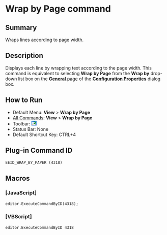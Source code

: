 # Wrap by Page command

## Summary

Wraps lines according to page width.

## Description

Displays each line by wrapping text according to the page width. This command is equivalent to
selecting **Wrap by Page** from the
**Wrap by** drop-down list box
on the [**General** page](../../dlg/properties/general/index)
of the **[Configuration Properties](../../dlg/properties/index)** dialog box.

## How to Run

- Default Menu: **View** \> **Wrap by Page**
- [All Commands](../tools/all_commands): **View** >
**Wrap by Page**
- Toolbar: ![](../../images/wrapbypage.png)
- Status Bar: None
- Default Shortcut Key: CTRL+4

## Plug-in Command ID

```
EEID_WRAP_BY_PAPER (4318)
```

## Macros

### \[JavaScript\]

```
editor.ExecuteCommandByID(4318);
```

### \[VBScript\]

```
editor.ExecuteCommandByID 4318
```
